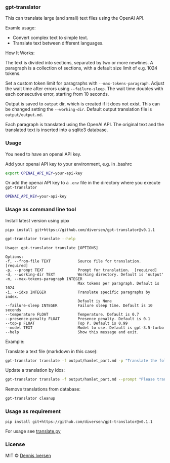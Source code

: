 ### gpt-translator

This can translate large (and small) text files using the OpenAI API.

Examle usage:

* Convert complex text to simple text.
* Translate text between different languages.

How It Works:

The text is divided into sections, separated by two or more newlines.
A paragraph is a collection of sections, with a default size limit of e.g. 1024 tokens.

Set a custom token limit for paragraphs with `--max-tokens-paragraph`.
Adjust the wait time after errors using `--failure-sleep`. The wait time doubles with each consecutive error, starting from 10 seconds.

Output is saved to `output` dir, which is created if it does not exist. This can be changed setting the `--working-dir`. Default output translation file is `output/output.md`.

Each paragraph is translated using the OpenAI API. The original text and the translated text is
inserted into a sqlite3 database.

### Usage

You need to have an openai API key. 

Add your openai API key to your environment, e.g. in .bashrc 

```bash
export OPENAI_API_KEY=your-api-key
```

Or add the openai API key to a `.env` file in the directory where you execute `gpt-translator`

```bash
OPENAI_API_KEY=your-api-key
```

### Usage as command line tool

Install latest version using pipx

<!-- LATEST-VERSION-PIPX -->
	pipx install git+https://github.com/diversen/gpt-translator@v0.1.1

```bash
gpt-translator translate --help
```
    Usage: gpt-translator translate [OPTIONS]

    Options:
    -f, --from-file TEXT            Source file for translation.  [required]
    -p, --prompt TEXT               Prompt for translation.  [required]
    -d, --working-dir TEXT          Working directory. Default is 'output'
    -m, --max-tokens-paragraph INTEGER
                                    Max tokens per paragraph. Default is 1024
    -i, --idxs INTEGER              Translate specific paragraphs by index.
                                    Default is None
    --failure-sleep INTEGER         Failure sleep time. Default is 10 seconds
    --temperature FLOAT             Temperature. Default is 0.7
    --presence-penalty FLOAT        Presence penalty. Default is 0.1
    --top-p FLOAT                   Top P. Default is 0.99
    --model TEXT                    Model to use. Default is gpt-3.5-turbo
    --help                          Show this message and exit.

Example: 

Translate a text file (markdown in this case):

```bash
gpt-translator translate -f output/hamlet_part.md -p "Translate the following two scenes from Hamlet by Shakespeare to a modern version so that it is easier to understand. It should be as simple as possible, but no simpler."
```

Update a translation by idxs:

```bash
gpt-translator translate -f output/hamlet_part.md --prompt "Please translate a part of Hamlet to Sindarin (Tolkien dialect). Here is the text you should translate: " --idxs 1 --idxs 2
```

Remove translations from database:

```bash
gpt-translator cleanup
```

### Usage as requirement

<!-- LATEST-VERSION-PIP -->
	pip install git+https://github.com/diversen/gpt-translator@v0.1.1

For usage see [translate.py](translate.py)

### License

MIT © [Dennis Iversen](https://github.com/diversen)